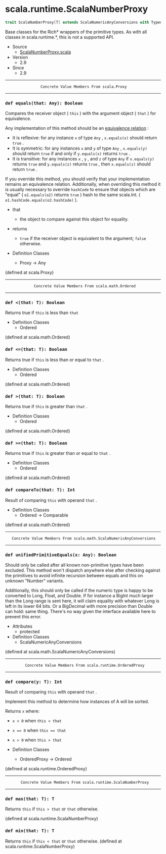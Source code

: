 
#                        scala.runtime.ScalaNumberProxy                        #

```scala
trait ScalaNumberProxy[T] extends ScalaNumericAnyConversions with Typed[T] with OrderedProxy[T]
```

Base classes for the Rich* wrappers of the primitive types. As with all classes
in scala.runtime.*, this is not a supported API.

* Source
  * [ScalaNumberProxy.scala](https://github.com/scala/scala/tree/6d09a1ba5f/src/library/scala/runtime/ScalaNumberProxy.scala#L1)
* Version
  * 2.9
* Since
  * 2.9


--------------------------------------------------------------------------------
                    Concrete Value Members From scala.Proxy
--------------------------------------------------------------------------------


### `def equals(that: Any): Boolean`                                         ###

Compares the receiver object ( `this` ) with the argument object ( `that` ) for
equivalence.

Any implementation of this method should be an
[equivalence relation](http://en.wikipedia.org/wiki/Equivalence_relation) :

* It is reflexive: for any instance `x` of type `Any` , `x.equals(x)` should
   return `true` .
* It is symmetric: for any instances `x` and `y` of type `Any` , `x.equals(y)`
   should return `true` if and only if `y.equals(x)` returns `true` .
* It is transitive: for any instances `x` , `y` , and `z` of type `Any` if
    `x.equals(y)` returns `true` and `y.equals(z)` returns `true` , then
    `x.equals(z)` should return `true` .

If you override this method, you should verify that your implementation remains
an equivalence relation. Additionally, when overriding this method it is usually
necessary to override `hashCode` to ensure that objects which are "equal" (
 `o1.equals(o2)` returns `true` ) hash to the same scala.Int. (
 `o1.hashCode.equals(o2.hashCode)` ).

* that
  * the object to compare against this object for equality.
* returns
  * `true` if the receiver object is equivalent to the argument; `false`
    otherwise.

* Definition Classes
  * Proxy → Any

(defined at scala.Proxy)


--------------------------------------------------------------------------------
                 Concrete Value Members From scala.math.Ordered
--------------------------------------------------------------------------------


### `def <(that: T): Boolean`                                                ###

Returns true if `this` is less than `that`

* Definition Classes
  * Ordered

(defined at scala.math.Ordered)


### `def <=(that: T): Boolean`                                               ###

Returns true if `this` is less than or equal to `that` .

* Definition Classes
  * Ordered

(defined at scala.math.Ordered)


### `def >(that: T): Boolean`                                                ###

Returns true if `this` is greater than `that` .

* Definition Classes
  * Ordered

(defined at scala.math.Ordered)


### `def >=(that: T): Boolean`                                               ###

Returns true if `this` is greater than or equal to `that` .

* Definition Classes
  * Ordered

(defined at scala.math.Ordered)


### `def compareTo(that: T): Int`                                            ###

Result of comparing `this` with operand `that` .

* Definition Classes
  * Ordered → Comparable

(defined at scala.math.Ordered)


--------------------------------------------------------------------------------
       Concrete Value Members From scala.math.ScalaNumericAnyConversions
--------------------------------------------------------------------------------


### `def unifiedPrimitiveEquals(x: Any): Boolean`                            ###

Should only be called after all known non-primitive types have been excluded.
This method won't dispatch anywhere else after checking against the primitives
to avoid infinite recursion between equals and this on unknown "Number"
variants.

Additionally, this should only be called if the numeric type is happy to be
converted to Long, Float, and Double. If for instance a BigInt much larger than
the Long range is sent here, it will claim equality with whatever Long is left
in its lower 64 bits. Or a BigDecimal with more precision than Double can hold:
same thing. There's no way given the interface available here to prevent this
error.

* Attributes
  * protected
* Definition Classes
  * ScalaNumericAnyConversions

(defined at scala.math.ScalaNumericAnyConversions)


--------------------------------------------------------------------------------
             Concrete Value Members From scala.runtime.OrderedProxy
--------------------------------------------------------------------------------


### `def compare(y: T): Int`                                                 ###

Result of comparing `this` with operand `that` .

Implement this method to determine how instances of A will be sorted.

Returns `x` where:

*  `x < 0` when `this < that`
*  `x == 0` when `this == that`
*  `x > 0` when `this > that`

* Definition Classes
  * OrderedProxy → Ordered

(defined at scala.runtime.OrderedProxy)


--------------------------------------------------------------------------------
           Concrete Value Members From scala.runtime.ScalaNumberProxy
--------------------------------------------------------------------------------


### `def max(that: T): T`                                                    ###

Returns `this` if `this > that` or `that` otherwise.

(defined at scala.runtime.ScalaNumberProxy)


### `def min(that: T): T`                                                    ###

Returns `this` if `this < that` or `that` otherwise.
(defined at scala.runtime.ScalaNumberProxy)
